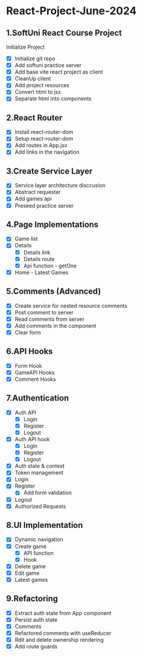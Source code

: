 # React-Project-June-2024
 
## 1.SoftUni React Course Project

Initialize Project
- [x] Initialize git repo
- [x] Add softuni practice server
- [x] Add base vite react project as client
- [x] CleanUp client
- [x] Add project resources
- [x] Convert html to jsx
- [x] Separate html into components

## 2.React Router
- [x] Install react-router-dom
- [x] Setup react-router-dom
- [x] Add routes in App.jsx
- [x] Add links in the navigation
## 3.Create Service Layer
- [x] Service layer architecture disccusion
- [x] Abstract requester
- [x] Add games api
- [x] Preseed practice server
## 4.Page Implementations
- [x] Game list
- [x] Details
    - [x] Details link
    - [x] Details route
    - [x] Api function - getOne
- [x] Home - Latest Games
## 5.Comments (Advanced)
- [x] Create service for nested resource comments
- [x] Post comment to server
- [x] Read comments from server
- [x] Add comments in the component
- [x] Clear form
## 6.API Hooks
- [x] Form Hook
- [x] GameAPI Hooks
- [x] Comment Hooks
## 7.Authentication
- [x] Auth API
    - [x] Login
    - [x] Register
    - [x] Logout
- [x] Auth API hook
    - [x] Login
    - [x] Register
    - [x] Logout
- [x] Auth state & context
- [x] Token management
- [x] Login
- [x] Register
    - [x] Add form validation
- [x] Logout
- [x] Authorized Requests
## 8.UI Implementation
- [x] Dynamic navigation
- [x] Create game
    - [x] API function
    - [x] Hook
- [x] Delete game
- [x] Edit game
- [x] Latest games
## 9.Refactoring
- [x] Extract auth state from App component
- [x] Persist auth state
- [x] Comments
- [x] Refactored comments with useReducer
- [x] Rdit and delete ownership rendering
- [x] Add route guards